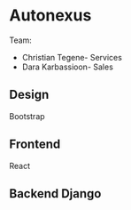 # Autonexus

Team:

* Christian Tegene- Services
* Dara Karbassioon- Sales

## Design
Bootstrap

## Frontend
React

## Backend Django
